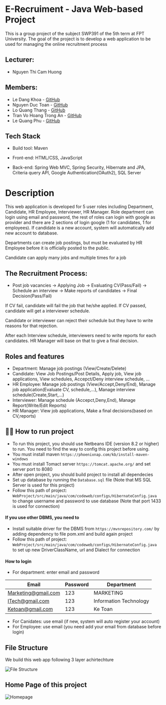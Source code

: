 # E-Recruiment - Java Web-based Project
This is a group project of the subject SWP391 of the 5th term at FPT University. The goal of the project is to develop a web application to be used for managing the online recruitment process
## Lecturer:
* Nguyen Thi Cam Huong
## Members:
* Le Dang Khoa  - <a href="https://github.com/khoaLe12">GitHub</a>
* Nguyen Duc Toan - <a href="https://github.com/Toannd832">GitHub</a>
* Lo Quang Thang  - <a href="https://github.com/Quang-Thang">GitHub</a>
* Tran Vo Hoang Trong An  - <a href="https://github.com/JTRerer">GitHub</a>
* Le Quang Phu -  <a href="https://github.com/Minstreal1">GitHub</a>
## Tech Stack
* Build tool: Maven

* Front-end: HTML/CSS, JavaScript

* Back-end: Spring Web MVC, Spring Security, Hibernate and JPA, Criteria query API, Google Authentication(OAuth2), SQL Server
# Description
This web application is developed for 5 user roles including Department, Candidate, HR Employee, Interviewer, HR Manager. Role department can login using email and password, the rest of roles can login with google as provider and there are 2 sections of login google (1 for candidates, 1 for employees). If candidate is a new account, system will automatically add new account to database.

Departments can create job postings, but must be evaluated by HR Employee before it is officially posted to the public.

Candidate can apply many jobs and multiple times for a job

## The Recruitment Process: 
* Post job vacancies -> Applying Job -> Evaluating CV(Pass/Fail) -> Schedule an interview -> Make reports of candidates -> Final Decision(Pass/Fail)

If CV fail, candidate will fail the job that he/she applied. If CV passed, candidate will get a interviewer schedule. 

Candidate or interviewer can reject their schedule but they have to write reasons for that rejection. 

After each Interview schedule, interviewers need to write reports for each candidates. HR Manager will base on that to give a final decision.

## Roles and features
* Department: Manage job postings (View/Create/Delete)
* Candidate: View Job Postings/Post Details, Apply job, View job applications, View schedules, Accepct/Deny interview schedule, ...
* HR Employee: Manage job postings (View/Accept,Deny/End), Manage job application(Evaluate CV, schedule,...), Manage interview schedule(Create,Start,...)
* Interviewer: Manage schedule (Accepct,Deny,End), Manage Report(Write/Edit Reports)
* HR Manager: View job applications, Make a final decisions(based on CV,reports)

## 🏃‍♂️ How to run project
- To run this project, you should use Netbeans IDE (version 8.2 or higher) to run. You need to find the way to config this project before using.
- You must install maven `https://phoenixnap.com/kb/install-maven-windows`
- You must install Tomact server `https://tomcat.apache.org/` and set server port to 8080
- After open project, you should build project to install all dependecies
- Set up database by running the `Database.sql` file (Note that MS SQL Server is used for this project)
- Follow this path of project: `WebProject/src/main/java/com/codeweb/configs/HibernateConfig.java` to change username and password to use database (Note that port 1433 is used for connection)
#### If you use other DBMS, you need to
- Install suitable driver for the DBMS from `https://mvnrepository.com/` by adding dependency to file pom.xml and build again project
- Follow this path of project: `WebProject/src/main/java/com/codeweb/configs/HibernateConfig.java` to set up new DriverClassName, url and Dialect for connection
#### How to login
- For department: enter email and password

| Email | Password | Department |
| ----- | -------- | ---------- |
| Marketing@gmail.com | 123 | MARKETING |
| ITech@gmail.com | 123 | Information Technology |
| Ketoan@gmail.com | 123 | Ke Toan |
- For Canidates: use email (if new, system will auto register your account)
- For Employee: use email (you need add your email from database before login)

## File Structure
We build this web app following 3 layer achirtechture 

![File Structure](https://github.com/khoaLe12/java-swp391-HRManagement/blob/main/Pictures/Screenshot%202023-04-17%20203736.png)

## Home Page of this project
![Homepage](https://github.com/Toannd832/eRecruiment/blob/main/homepage.png)
